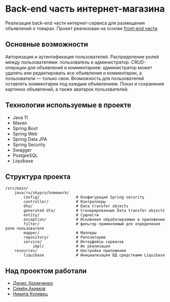 # Back-end часть интернет-магазина
Реализация back-end части интернет-сервиса для размещения объявлений о товарах. Проект реализован на основе [front-end части](https://github.com/dmitry-bizin/front-react-avito)

## Основные возможности
Авторизация и аутентификация пользователей.
Распределение ролей между пользователями: пользователь и администратор.
CRUD-операции для объявлений и комментариев: администратор может удалять или редактировать все объявления и комментарии, а пользователи — только свои.
Возможность для пользователей оставлять комментарии под каждым объявлением.
Показ и сохранение картинок объявлений, а также аватарок пользователей.

## Технологии используемые в проекте
- Java 11
- Maven
- Spring Boot
- Spring Web
- Spring Data JPA
- Spring Security
- Swagger
- PostgreSQL
- Liquibase
## Структура проекта
```
/src/main/
    java/ru/skypro/homework/
        config/                # Конфигурация Spring security
        controller/            # Контроллеры
        dto/                   # Data transfer objects
        generated dto/         # Сгенерированные Data transfer objects
        entity/                # Сущности
        exception/             # Исключеия обрабатываемые в приложении
        filter/                # фильтор применяемый для определения роли пользователя
        mapper/                # Мапперы
        repository/            # Репозитории
        service/               # Интерфейсы сервисов
            impl/              # Их реализация
    resources/                 # Настройки приложения
        liquibase              # Инициализация БД средствами Liquibase
```
## Над проектом работали
- [Денис Хромченко](https://github.com/DenisKhrV)
- [Семён Акимов](https://github.com/BodryjHryap)
- [Никита Кулявец](https://github.com/NikitaKuliav)
